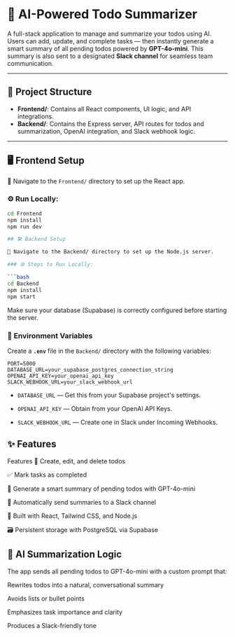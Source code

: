 # 🧠 AI-Powered Todo Summarizer

A full-stack application to manage and summarize your todos using AI. Users can add, update, and complete tasks — then instantly generate a smart summary of all pending todos powered by **GPT-4o-mini**. This summary is also sent to a designated **Slack channel** for seamless team communication.

---

## 📁 Project Structure

- **Frontend/**: Contains all React components, UI logic, and API integrations.
- **Backend/**: Contains the Express server, API routes for todos and summarization, OpenAI integration, and Slack webhook logic.

---

## 🖥️ Frontend Setup

📂 Navigate to the `Frontend/` directory to set up the React app.

### ⚙️ Run Locally:

```bash
cd Frontend
npm install
npm run dev

## 🛠 Backend Setup

📁 Navigate to the Backend/ directory to set up the Node.js server.

### ⚙️ Steps to Run Locally:

```bash
cd Backend
npm install
npm start
```

Make sure your database (Supabase) is correctly configured before starting the server.

### 🔑 Environment Variables

Create a **`.env`** file in the `Backend/` directory with the following variables:

```env
PORT=5000
DATABASE_URL=your_supabase_postgres_connection_string
OPENAI_API_KEY=your_openai_api_key
SLACK_WEBHOOK_URL=your_slack_webhook_url
```

- `DATABASE_URL` — Get this from your Supabase project's settings.

- `OPENAI_API_KEY` — Obtain from your OpenAI API Keys.

- `SLACK_WEBHOOK_URL` — Create one in Slack under Incoming Webhooks.

## ✨ Features

 Features
📝 Create, edit, and delete todos

✅ Mark tasks as completed

🧠 Generate a smart summary of pending todos with GPT-4o-mini

📩 Automatically send summaries to a Slack channel

💅 Built with React, Tailwind CSS, and Node.js

🗃️ Persistent storage with PostgreSQL via Supabase


## 🔮 AI Summarization Logic

The app sends all pending todos to GPT-4o-mini with a custom prompt that:

Rewrites todos into a natural, conversational summary

Avoids lists or bullet points

Emphasizes task importance and clarity

Produces a Slack-friendly tone
